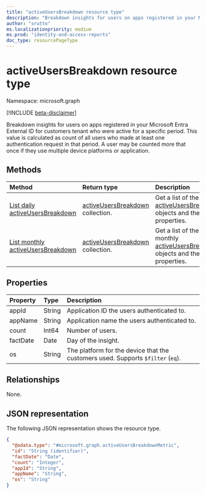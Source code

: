 ```yaml
---
title: "activeUsersBreakdown resource type"
description: "Breakdown insights for users on apps registered in your Microsoft Entra External ID for customers tenant who were active for a specific period."
author: "srutto"
ms.localizationpriority: medium
ms.prod: "identity-and-access-reports"
doc_type: resourcePageType
---
```


# activeUsersBreakdown resource type

Namespace: microsoft.graph

[!INCLUDE [beta-disclaimer](../../includes/beta-disclaimer.md)]

Breakdown insights for users on apps registered in your Microsoft Entra External ID for customers tenant who were active for a specific period. This value is calculated as count of all users who made at least one authentication request in that period.
A user may be counted more that once if they use multiple device platforms or application.

## Methods
|Method|Return type|Description|
|:---|:---|:---|
|[List daily activeUsersBreakdown](../api/dailyuserinsightmetricsroot-list-activeusersbreakdown.md)|[activeUsersBreakdown](../resources/activeusersbreakdownmetric.md) collection.|Get a list of the daily [activeUsersBreakdown](../resources/activeusersbreakdownmetric.md) objects and their properties.|
|[List monthly activeUsersBreakdown](../api/monthlyuserinsightmetricsroot-list-activeusersbreakdown.md)|[activeUsersBreakdown](../resources/activeusersbreakdownmetric.md) collection.|Get a list of the monthly [activeUsersBreakdown](../resources/activeusersbreakdownmetric.md) objects and their properties.|

## Properties
|Property|Type|Description|
|:---|:---|:---|
|appId|String|Application ID the users authenticated to.|
|appName| String|Application name the users authenticated to.
|count| Int64|Number of users.|
|factDate|Date| Day of the insight.|
|os| String|The platform for the device that the customers used. Supports `$filter` (`eq`).|

## Relationships
None.

## JSON representation
The following JSON representation shows the resource type.
<!-- {
  "blockType": "resource",
  "keyProperty": "id",
  "@odata.type": "microsoft.graph.activeUsersBreakdownMetric",
  "openType": false
}
-->
``` json
{
  "@odata.type": "#microsoft.graph.activeUsersBreakdownMetric",
  "id": "String (identifier)",
  "factDate": "Date",
  "count": "Integer",
  "appId": "String",
  "appName": "String",
  "os": "String"
}
```

